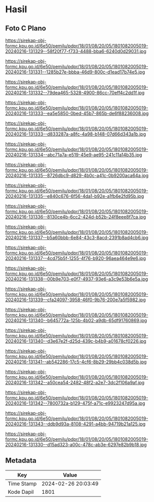 # Hasil

## Foto C Plano

https://sirekap-obj-formc.kpu.go.id/6e50/pemilu/pdpr/18/01/08/20/05/1801082005019-20240216-131329--58f20f77-f733-4488-bba6-6240d0d29031.jpg

https://sirekap-obj-formc.kpu.go.id/6e50/pemilu/pdpr/18/01/08/20/05/1801082005019-20240216-131331--1285b27e-bbba-46d9-800c-d1ead17b74e5.jpg

https://sirekap-obj-formc.kpu.go.id/6e50/pemilu/pdpr/18/01/08/20/05/1801082005019-20240216-131332--79dea465-5328-4900-86cc-70eff4c2dd1f.jpg

https://sirekap-obj-formc.kpu.go.id/6e50/pemilu/pdpr/18/01/08/20/05/1801082005019-20240216-131333--ea5e5850-0bed-45b7-865b-de6f88236008.jpg

https://sirekap-obj-formc.kpu.go.id/6e50/pemilu/pdpr/18/01/08/20/05/1801082005019-20240216-131333--d833287a-a8fc-4a98-b148-07d66d343a1b.jpg

https://sirekap-obj-formc.kpu.go.id/6e50/pemilu/pdpr/18/01/08/20/05/1801082005019-20240216-131334--abc71a7a-e519-45e9-ae95-241c11a14b35.jpg

https://sirekap-obj-formc.kpu.go.id/6e50/pemilu/pdpr/18/01/08/20/05/1801082005019-20240216-131335--8726dbc9-d829-4b0c-a41c-0b9200aca64a.jpg

https://sirekap-obj-formc.kpu.go.id/6e50/pemilu/pdpr/18/01/08/20/05/1801082005019-20240216-131335--e840c676-6f56-4da1-b92e-a1fb6e2fd95b.jpg

https://sirekap-obj-formc.kpu.go.id/6e50/pemilu/pdpr/18/01/08/20/05/1801082005019-20240216-131336--8130ce4b-6cc2-424d-b52b-24f8eee8f7ca.jpg

https://sirekap-obj-formc.kpu.go.id/6e50/pemilu/pdpr/18/01/08/20/05/1801082005019-20240216-131337--b5a60bbb-6e84-43c3-8acd-2391b8ad4cb6.jpg

https://sirekap-obj-formc.kpu.go.id/6e50/pemilu/pdpr/18/01/08/20/05/1801082005019-20240216-131337--4cd75b5f-1255-4f76-b920-96aea464e9e6.jpg

https://sirekap-obj-formc.kpu.go.id/6e50/pemilu/pdpr/18/01/08/20/05/1801082005019-20240216-131338--00b9e703-e0f7-4937-93e6-a3c9e53b6e5a.jpg

https://sirekap-obj-formc.kpu.go.id/6e50/pemilu/pdpr/18/01/08/20/05/1801082005019-20240216-131339--cfa24097-3958-46f0-9b76-200e7a5f5982.jpg

https://sirekap-obj-formc.kpu.go.id/6e50/pemilu/pdpr/18/01/08/20/05/1801082005019-20240216-131340--b645772a-125b-4b02-a9db-65df91760869.jpg

https://sirekap-obj-formc.kpu.go.id/6e50/pemilu/pdpr/18/01/08/20/05/1801082005019-20240216-131340--d3e67e2f-d25d-439c-b4b9-a01678cf0226.jpg

https://sirekap-obj-formc.kpu.go.id/6e50/pemilu/pdpr/18/01/08/20/05/1801082005019-20240216-131341--ab542286-17c5-4cf6-8b29-29bb4c038d5b.jpg

https://sirekap-obj-formc.kpu.go.id/6e50/pemilu/pdpr/18/01/08/20/05/1801082005019-20240216-131342--a50cea54-2482-48f2-a2e7-3dc2f106a9af.jpg

https://sirekap-obj-formc.kpu.go.id/6e50/pemilu/pdpr/18/01/08/20/05/1801082005019-20240216-131342--7800732a-b129-475f-a71c-e9923247d95a.jpg

https://sirekap-obj-formc.kpu.go.id/6e50/pemilu/pdpr/18/01/08/20/05/1801082005019-20240216-131343--ddb9d93a-8108-4291-a4bb-94719b21a125.jpg

https://sirekap-obj-formc.kpu.go.id/6e50/pemilu/pdpr/18/01/08/20/05/1801082005019-20240216-131330--d15ad323-a00c-478c-ab3e-6297e82b9b18.jpg


## Metadata

| Key        | Value               |
| ---------- | ------------------- |
| Time Stamp | 2024-02-26 20:03:49 |
| Kode Dapil | 1801                |



